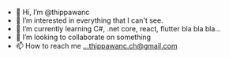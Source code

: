 - 👋 Hi, I’m @thippawanc
- 👀 I’m interested in everything that I can't see.
- 🌱 I’m currently learning C#, .net core, react, flutter bla bla bla...
- 💞️ I’m looking to collaborate on something
- 📫 How to reach me ...thippawanc.ch@gmail.com

<!---
thippawanc/thippawanc is a ✨ special ✨ repository because its `README.md` (this file) appears on your GitHub profile.
You can click the Preview link to take a look at your changes.
--->
